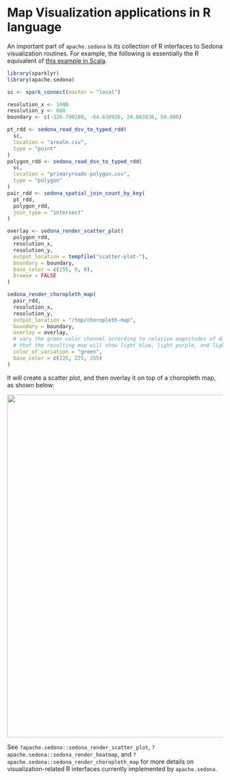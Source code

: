 # Map Visualization applications in R language


An important part of `apache.sedona` is its collection of R interfaces
to Sedona visualization routines. For example, the following is
essentially the R equivalent of [this example in
Scala](https://github.com/apache/sedona/blob/f6b1c5e24bdb67d2c8d701a9b2af1fb5658fdc4d/viz/src/main/scala/org/apache/sedona/viz/showcase/ScalaExample.scala#L142-L160).

```r
library(sparklyr)
library(apache.sedona)

sc <- spark_connect(master = "local")

resolution_x <- 1000
resolution_y <- 600
boundary <- c(-126.790180, -64.630926, 24.863836, 50.000)

pt_rdd <- sedona_read_dsv_to_typed_rdd(
  sc,
  location = "arealm.csv",
  type = "point"
)
polygon_rdd <- sedona_read_dsv_to_typed_rdd(
  sc,
  location = "primaryroads-polygon.csv",
  type = "polygon"
)
pair_rdd <- sedona_spatial_join_count_by_key(
  pt_rdd,
  polygon_rdd,
  join_type = "intersect"
)

overlay <- sedona_render_scatter_plot(
  polygon_rdd,
  resolution_x,
  resolution_y,
  output_location = tempfile("scatter-plot-"),
  boundary = boundary,
  base_color = c(255, 0, 0),
  browse = FALSE
)

sedona_render_choropleth_map(
  pair_rdd,
  resolution_x,
  resolution_y,
  output_location = "/tmp/choropleth-map",
  boundary = boundary,
  overlay = overlay,
  # vary the green color channel according to relative magnitudes of data points so
  # that the resulting map will show light blue, light purple, and light gray pixels
  color_of_variation = "green",
  base_color = c(225, 225, 255)
)
```

It will create a scatter plot, and then overlay it on top of a
choropleth map, as shown below:

<img src="../../image/choropleth-map.png" width=800 />

See `?apache.sedona::sedona_render_scatter_plot`,
`?apache.sedona::sedona_render_heatmap`, and
`?apache.sedona::sedona_render_choropleth_map` for more details on
visualization-related R interfaces currently implemented by
`apache.sedona`.
